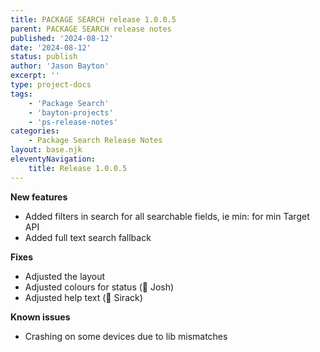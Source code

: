 ```yaml
---
title: PACKAGE SEARCH release 1.0.0.5
parent: PACKAGE SEARCH release notes
published: '2024-08-12'
date: '2024-08-12'
status: publish
author: 'Jason Bayton'
excerpt: ''
type: project-docs
tags: 
    - 'Package Search'
    - 'bayton-projects'
    - 'ps-release-notes'
categories: 
    - Package Search Release Notes
layout: base.njk
eleventyNavigation: 
    title: Release 1.0.0.5
---
```


**New features**

- Added filters in search for all searchable fields, ie min: for min Target API
- Added full text search fallback

**Fixes**

- Adjusted the layout 
- Adjusted colours for status (👋 Josh)
- Adjusted help text (👋 Sirack)

**Known issues**

- Crashing on some devices due to lib mismatches